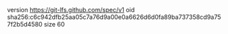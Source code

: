 version https://git-lfs.github.com/spec/v1
oid sha256:c6c942dfb25aa05c7a76d9a00e0a6626d6d0fa89ba737358cd9a757f2b5d4580
size 60
